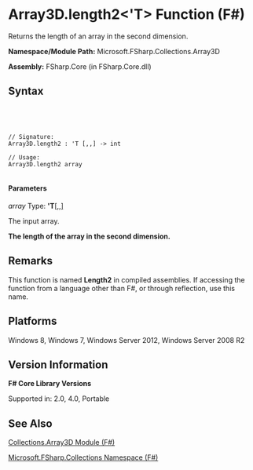 # Array3D.length2<'T> Function (F#)

Returns the length of an array in the second dimension.

**Namespace/Module Path:** Microsoft.FSharp.Collections.Array3D

**Assembly:** FSharp.Core (in FSharp.Core.dll)


## Syntax



```




// Signature:
Array3D.length2 : 'T [,,] -> int

// Usage:
Array3D.length2 array


```





#### Parameters
*array*
Type: **'T**[[,,]](http://msdn.microsoft.com/en-us/library/b4e5b35b-dc83-4b50-94aa-85fcf3ccb2b0)


The input array.



**The length of the array in the second dimension.**
## Remarks
This function is named **Length2** in compiled assemblies. If accessing the function from a language other than F#, or through reflection, use this name.


## Platforms
Windows 8, Windows 7, Windows Server 2012, Windows Server 2008 R2


## Version Information
**F# Core Library Versions**

Supported in: 2.0, 4.0, Portable




## See Also
[Collections.Array3D Module &#40;F&#35;&#41;](Collections.Array3D-Module-%5BFSharp%5D.md)

[Microsoft.FSharp.Collections Namespace &#40;F&#35;&#41;](Microsoft.FSharp.Collections-Namespace-%5BFSharp%5D.md)

